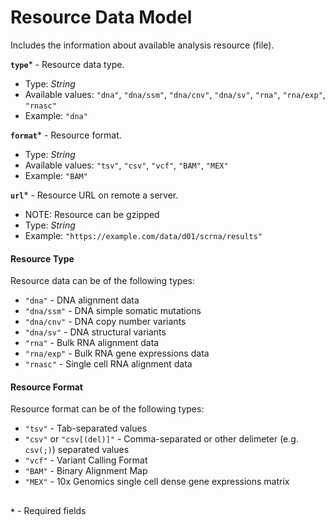 # Resource Data Model
Includes the information about available analysis resource (file).

**`type`*** - Resource data type.
- Type: _String_
- Available values: `"dna"`, `"dna/ssm"`, `"dna/cnv"`, `"dna/sv"`, `"rna"`, `"rna/exp"`, `"rnasc"` 
- Example: `"dna"`

**`format`*** - Resource format.
- Type: _String_
- Available values: `"tsv"`, `"csv"`, `"vcf"`, `"BAM"`, `"MEX"`
- Example: `"BAM"`

**`url`*** - Resource URL on remote a server.
- NOTE: Resource can be gzipped
- Type: _String_
- Example: `"https://example.com/data/d01/scrna/results"`

#### Resource Type
Resource data can be of the following types:
- `"dna"` - DNA alignment data
- `"dna/ssm"` - DNA simple somatic mutations
- `"dna/cnv"` - DNA copy number variants
- `"dna/sv"` - DNA structural variants
- `"rna"` - Bulk RNA alignment data
- `"rna/exp"` - Bulk RNA gene expressions data
- `"rnasc"` - Single cell RNA alignment data

#### Resource Format
Resource format can be of the following types:
- `"tsv"` - Tab-separated values
- `"csv"` or `"csv[(del)]"` - Comma-separated or other delimeter (e.g. `csv(;)`) separated values
- `"vcf"` - Variant Calling Format
- `"BAM"` - Binary Alignment Map
- `"MEX"` - 10x Genomics single cell dense gene expressions matrix


##
**`*`** - Required fields
